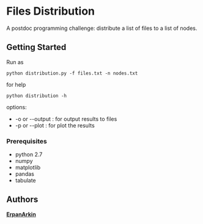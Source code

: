 # Files Distribution

A postdoc programming challenge: distribute a list of files to a list of nodes. 

## Getting Started

Run as 

```
python distribution.py -f files.txt -n nodes.txt
```
for help

```
python distribution -h 
```

options:

* -o or --output : for output results to files
* -p or --plot : for plot the results

### Prerequisites

* python 2.7
* numpy
* matplotlib
* pandas
* tabulate


## Authors

[**ErpanArkin**](https://github.com/erpanarkin)